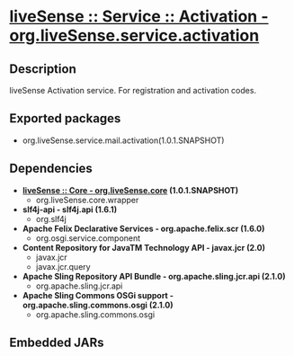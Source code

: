 # [liveSense :: Service :: Activation - org.liveSense.service.activation](http://github.com/liveSense/org.liveSense.service.activation)
## Description
liveSense Activation service. For registration and activation codes.
## Exported packages
* org.liveSense.service.mail.activation(1.0.1.SNAPSHOT)
## Dependencies
* __[liveSense :: Core - org.liveSense.core](http://github.com/liveSense/org.liveSense.core) (1.0.1.SNAPSHOT)__
	* org.liveSense.core.wrapper
* __slf4j-api - slf4j.api (1.6.1)__
	* org.slf4j
* __Apache Felix Declarative Services - org.apache.felix.scr (1.6.0)__
	* org.osgi.service.component
* __Content Repository for JavaTM Technology API - javax.jcr (2.0)__
	* javax.jcr
	* javax.jcr.query
* __Apache Sling Repository API Bundle - org.apache.sling.jcr.api (2.1.0)__
	* org.apache.sling.jcr.api
* __Apache Sling Commons OSGi support - org.apache.sling.commons.osgi (2.1.0)__
	* org.apache.sling.commons.osgi
## Embedded JARs
